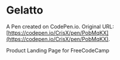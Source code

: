 # Gelatto

A Pen created on CodePen.io. Original URL: [https://codepen.io/CrisX/pen/PobMqKX](https://codepen.io/CrisX/pen/PobMqKX).

Product Landing Page for FreeCodeCamp
